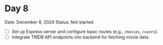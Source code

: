 # Day 8

Date: December 8, 2024
Status: Not started

- [ ]  Set up Express server and configure basic routes (e.g., `/movies`, `/users`).
- [ ]  Integrate TMDB API endpoints into backend for fetching movie data.